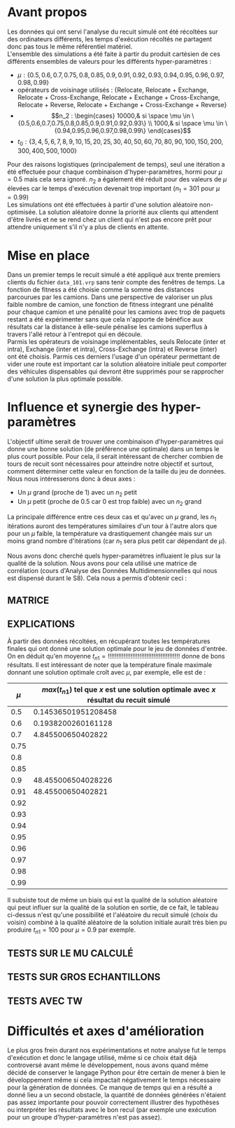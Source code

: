 # Avant propos

Les données qui ont servi l'analyse du recuit simulé ont été récoltées sur des ordinateurs différents, les temps d'exécution récoltés ne partagent donc pas tous le même référentiel matériel.  
L'ensemble des simulations a été faite à partir du produit cartésien de ces différents ensembles de valeurs pour les différents hyper-paramètres :  
- $\mu : \{0.5,0.6,0.7,0.75,0.8,0.85,0.9,0.91,0.92,0.93,0.94,0.95,0.96,0.97,0.98,0.99\}$
- opérateurs de voisinage utilisés : {Relocate, Relocate + Exchange, Relocate + Cross-Exchange, Relocate + Exchange + Cross-Exchange, Relocate + Reverse, Relocate + Exchange + Cross-Exchange + Reverse}
- $$n_2 : \begin{cases} 10000,& si \space \mu \in \{0.5,0.6,0.7,0.75,0.8,0.85,0.9,0.91,0.92,0.93\} \\ 1000,& si \space \mu \in \{0.94,0.95,0.96,0.97,0.98,0.99\} \end{cases}$$
- $t_0 : \{3,4,5,6,7,8,9,10,15,20,25,30,40,50,60,70,80,90,100,150,200,300,400,500,1000\}$  

Pour des raisons logistiques (principalement de temps), seul une itération a été effectuée pour chaque combinaison d'hyper-paramètres, hormi pour $\mu = 0.5$ mais cela sera ignoré. $n_2$ a également été réduit pour des valeurs de $\mu$ élevées car le temps d'exécution devenait trop important ($n_1 = 301$ pour $\mu = 0.99$)  
Les simulations ont été effectuées à partir d'une solution aléatoire non-optimisée. La solution aléatoire donne la priorité aux clients qui attendent d'être livrés et ne se rend chez un client qui n'est pas encore prêt pour attendre uniquement s'il n'y a plus de clients en attente.

# Mise en place

Dans un premier temps le recuit simulé a été appliqué aux trente premiers clients du fichier `data_101.vrp` sans tenir compte des fenêtres de temps. La fonction de fitness a été choisie comme la somme des distances parcourues par les camions. Dans une perspective de valoriser un plus faible nombre de camion, une fonction de fitness integrant une pénalité pour chaque camion et une pénalité pour les camions avec trop de paquets restant a été expérimenter sans que cela n'apporte de bénéfice aux résultats car la distance à elle-seule pénalise les camions superflus à travers l'allé retour à l'entrepot qui en découle.  
Parmis les opérateurs de voisinage implémentables, seuls Relocate (inter et intra), Exchange (inter et intra), Cross-Exchange (intra) et Reverse (inter) ont été choisis. Parmis ces derniers l'usage d'un opérateur permettant de vider une route est important car la solution aléatoire initiale peut comporter des véhicules dispensables qui devront être supprimés pour se rapprocher d'une solution la plus optimale possible.  

# Influence et synergie des hyper-paramètres

L'objectif ultime serait de trouver une combinaison d'hyper-paramètres qui donne une bonne solution (de préférence une optimale) dans un temps le plus court possible. Pour cela, il serait intéressant de chercher combien de tours de recuit sont nécessaires pour atteindre notre objectif et surtout, comment déterminer cette valeur en fonction de la taille du jeu de données. Nous nous intéresserons donc à deux axes :
- Un $\mu$ grand (proche de 1) avec un $n_2$ petit
- Un $\mu$ petit (proche de 0.5 car 0 est trop faible) avec un $n_2$ grand

La principale différence entre ces deux cas et qu'avec un $\mu$ grand, les $n_1$ itérations auront des températures similaires d'un tour à l'autre alors que pour un $\mu$ faible, la température va drastiquement changée mais sur un moins grand nombre d'itérations (car $n_1$ sera plus petit car dépendant de $\mu$).  

Nous avons donc cherché quels hyper-paramètres influaient le plus sur la qualité de la solution. Nous avons pour cela utilisé une matrice de corrélation (cours d'Analyse des Données Multidimensionnelles qui nous est dispensé durant le S8). Cela nous a permis d'obtenir ceci :

MATRICE
-

EXPLICATIONS
-


À partir des données récoltées, en récupérant toutes les températures finales qui ont donné une solution optimale pour le jeu de données d'entrée. On en déduit qu'en moyenne $t_{n1} = !!!!!!!!!!!!!!!!!!!!!!!!!!!!!!!!!!!!!!!!!$ donne de bons résultats. Il est intéressant de noter que la température finale maximale donnant une solution optimale croît avec $\mu$, par exemple, elle est de :

| $\mu$ | $max(t_{n1})$ tel que $x$ est une solution optimale avec $x$ résultat du recuit simulé |
|---|---|
| 0.5 | 0.14536501951208458 |
| 0.6 | 0.1938200260161128 |
| 0.7 | 4.845500650402822 |
| 0.75 |  |
| 0.8 |  |
| 0.85 |  |
| 0.9 | 48.455006504028226 |
| 0.91 | 48.45500650402821 |
| 0.92 |  |
| 0.93 |  |
| 0.94 |  |
| 0.95 |  |
| 0.96 |  |
| 0.97 |  |
| 0.98 |  |
| 0.99 |  |

Il subsiste tout de même un biais qui est la qualité de la solution aléatoire qui peut influer sur la qualité de la solution en sortie, de ce fait, le tableau ci-dessus n'est qu'une possibilité et l'aléatoire du recuit simulé (choix du voisin) combiné à la qualité aléatoire de la solution initiale aurait très bien pu produire $t_{n1} = 100$ pour $\mu = 0.9$ par exemple.

TESTS SUR LE MU CALCULÉ
-

TESTS SUR GROS ECHANTILLONS
-

TESTS AVEC TW
-

# Difficultés et axes d'amélioration

Le plus gros frein durant nos expérimentations et notre analyse fut le temps d'exécution et donc le langage utilisé, même si ce choix était déjà controversé avant même le développement, nous avons quand même décidé de conserver le langage Python pour être certain de mener à bien le développement même si cela impactait négativement le temps nécessaire pour la génération de données.
Ce manque de temps qui en a résulté a donné lieu a un second obstacle, la quantité de données générées n'étaient pas assez importante pour pouvoir correctement illustrer des hypothèses ou interpréter les résultats avec le bon recul (par exemple une exécution pour un groupe d'hyper-paramètres n'est pas assez).